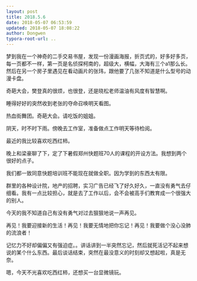 ```yaml
---
layout: post
title: 2018.5.6
date: 2018-05-07 06:53:59
updated: 2018-05-07 18:08:22
author: Dongwen
typora-root-url: ..
---
```




梦到我在一个神奇的二手交易书屋，发现一份漫画海报，折页式的，好多好多页，每一页都不一样，第一页是名侦探柯南的，超级大，横幅，大海有三个a1那么长。然后在另一个房子里遇见在看动画片的张玮，跟他要了几张不知道是什么型号的动漫卡盘。

奇葩大会，樊登真的很烦，也很登，还是晓松老师温油有风度有智慧啊。

睡得好好的突然收到老张的夺命召唤明天看图。

热血街舞团。奇葩大会。请吃饭的姐姐。

阴天，时不时下雨。傍晚去工作室，准备做点工作明天等待检阅。

最近的我比较喜欢吃西红柿。

晚上和梁豪聊了下，定了下暑假郑州快题班70人的课程的开设方法。我想到两个很好的点子。

我们都一致同意快题培训班不能现在就做全职。因为学到的东西太有限。

群里的各种设计院，地产的招聘，实习广告已经飞了好久好久，一直没有勇气去仔细看。我有一点比较担心，就是去了工作以后，会不会被高手们教育成一个很强大的别人。

今天的我不知道自己有没有勇气对过去狠狠地说一声再见。

再见！我要迎接新的生活！再见！我要无情地把你忘记！再见！我要做个没心没肺的流浪者！

记忆力不好却偏偏又有强迫症。。讲话讲到一半突然忘记，然后就死活记不起来想说的某个什么东西。最后谈话结束，突然在最没意义的时刻却又想起啦，真是无奈。

嗯，今天不光喜欢吃西红柿，还想买一台显微镜玩。